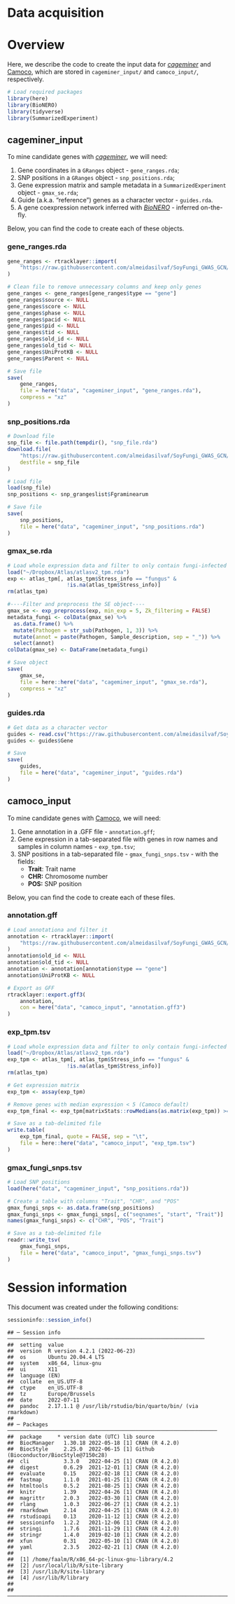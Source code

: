 Data acquisition
================

# Overview

Here, we describe the code to create the input data for
*[cageminer](https://bioconductor.org/packages/3.15/cageminer)* and
[Camoco](https://camoco.readthedocs.io/en/latest/index.html), which are
stored in `cageminer_input/` and `camoco_input/`, respectively.

``` r
# Load required packages
library(here)
library(BioNERO)
library(tidyverse)
library(SummarizedExperiment)
```

## cageminer_input

To mine candidate genes with
*[cageminer](https://bioconductor.org/packages/3.15/cageminer)*, we will
need:

1.  Gene coordinates in a `GRanges` object - `gene_ranges.rda`;
2.  SNP positions in a `GRanges` object - `snp_positions.rda`;
3.  Gene expression matrix and sample metadata in a
    `SummarizedExperiment` object - `gmax_se.rda`;
4.  Guide (a.k.a. “reference”) genes as a character vector -
    `guides.rda`.
5.  A gene coexpression network inferred with
    *[BioNERO](https://bioconductor.org/packages/3.15/BioNERO)* -
    inferred on-the-fly.

Below, you can find the code to create each of these objects.

### gene_ranges.rda

``` r
gene_ranges <- rtracklayer::import(
    "https://raw.githubusercontent.com/almeidasilvaf/SoyFungi_GWAS_GCN/main/data/PLAZA_selected.transcripts.gff.gz"
)

# Clean file to remove unnecessary columns and keep only genes
gene_ranges <- gene_ranges[gene_ranges$type == "gene"]
gene_ranges$source <- NULL
gene_ranges$score <- NULL
gene_ranges$phase <- NULL
gene_ranges$pacid <- NULL
gene_ranges$pid <- NULL
gene_ranges$tid <- NULL
gene_ranges$old_id <- NULL
gene_ranges$old_tid <- NULL
gene_ranges$UniProtKB <- NULL
gene_ranges$Parent <- NULL

# Save file
save(
    gene_ranges,
    file = here("data", "cageminer_input", "gene_ranges.rda"),
    compress = "xz"
)
```

### snp_positions.rda

``` r
# Download file
snp_file <- file.path(tempdir(), "snp_file.rda")
download.file(
    "https://raw.githubusercontent.com/almeidasilvaf/SoyFungi_GWAS_GCN/main/products/result_files/snp_granges.rda",
    destfile = snp_file
)

# Load file
load(snp_file)
snp_positions <- snp_grangeslist$Fgraminearum

# Save file
save(
    snp_positions,
    file = here("data", "cageminer_input", "snp_positions.rda")
)
```

### gmax_se.rda

``` r
# Load whole expression data and filter to only contain fungi-infected soybean
load("~/Dropbox/Atlas/atlasv2_tpm.rda")
exp <- atlas_tpm[, atlas_tpm$Stress_info == "fungus" &
                   !is.na(atlas_tpm$Stress_info)]
rm(atlas_tpm)

#----Filter and preprocess the SE object----
gmax_se <- exp_preprocess(exp, min_exp = 5, Zk_filtering = FALSE)
metadata_fungi <- colData(gmax_se) %>%
  as.data.frame() %>%
  mutate(Pathogen = str_sub(Pathogen, 1, 3)) %>%
  mutate(annot = paste(Pathogen, Sample_description, sep = "_")) %>%
  select(annot)
colData(gmax_se) <- DataFrame(metadata_fungi)

# Save object
save(
    gmax_se,
    file = here::here("data", "cageminer_input", "gmax_se.rda"),
    compress = "xz"
)
```

### guides.rda

``` r
# Get data as a character vector
guides <- read.csv("https://raw.githubusercontent.com/almeidasilvaf/SoyFungi_GWAS_GCN/main/products/tables/sup_table3.tsv", header = TRUE, sep = "\t")
guides <- guides$Gene

# Save
save(
    guides,
    file = here("data", "cageminer_input", "guides.rda")
)
```

## camoco_input

To mine candidate genes with
[Camoco](https://camoco.readthedocs.io/en/latest/index.html), we will
need:

1.  Gene annotation in a .GFF file - `annotation.gff`;
2.  Gene expression in a tab-separated file with genes in row names and
    samples in column names - `exp_tpm.tsv`;
3.  SNP positions in a tab-separated file - `gmax_fungi_snps.tsv` - with
    the fields:
    -   **Trait**: Trait name
    -   **CHR:** Chromosome number
    -   **POS:** SNP position

Below, you can find the code to create each of these files.

### annotation.gff

``` r
# Load annotationa and filter it
annotation <- rtracklayer::import(
    "https://raw.githubusercontent.com/almeidasilvaf/SoyFungi_GWAS_GCN/main/data/PLAZA_selected.transcripts.gff.gz"
)
annotation$old_id <- NULL
annotation$old_tid <- NULL
annotation <- annotation[annotation$type == "gene"]
annotation$UniProtKB <- NULL

# Export as GFF
rtracklayer::export.gff3(
    annotation, 
    con = here("data", "camoco_input", "annotation.gff3")
)
```

### exp_tpm.tsv

``` r
# Load whole expression data and filter to only contain fungi-infected soybean
load("~/Dropbox/Atlas/atlasv2_tpm.rda")
exp_tpm <- atlas_tpm[, atlas_tpm$Stress_info == "fungus" &
                   !is.na(atlas_tpm$Stress_info)]
rm(atlas_tpm)

# Get expression matrix
exp_tpm <- assay(exp_tpm)

# Remove genes with median expression < 5 (Camoco default)
exp_tpm_final <- exp_tpm[matrixStats::rowMedians(as.matrix(exp_tpm)) >= 5, ]

# Save as a tab-delimited file
write.table(
    exp_tpm_final, quote = FALSE, sep = "\t",
    file = here::here("data", "camoco_input", "exp_tpm.tsv")
)
```

### gmax_fungi_snps.tsv

``` r
# Load SNP positions 
load(here("data", "cageminer_input", "snp_positions.rda"))

# Create a table with columns "Trait", "CHR", and "POS"
gmax_fungi_snps <- as.data.frame(snp_positions)
gmax_fungi_snps <- gmax_fungi_snps[, c("seqnames", "start", "Trait")]
names(gmax_fungi_snps) <- c("CHR", "POS", "Trait")

# Save as a tab-delimited file
readr::write_tsv(
    gmax_fungi_snps,
    file = here("data", "camoco_input", "gmax_fungi_snps.tsv")
)
```

# Session information

This document was created under the following conditions:

``` r
sessioninfo::session_info()
```

    ## ─ Session info ───────────────────────────────────────────────────────────────
    ##  setting  value
    ##  version  R version 4.2.1 (2022-06-23)
    ##  os       Ubuntu 20.04.4 LTS
    ##  system   x86_64, linux-gnu
    ##  ui       X11
    ##  language (EN)
    ##  collate  en_US.UTF-8
    ##  ctype    en_US.UTF-8
    ##  tz       Europe/Brussels
    ##  date     2022-07-11
    ##  pandoc   2.17.1.1 @ /usr/lib/rstudio/bin/quarto/bin/ (via rmarkdown)
    ## 
    ## ─ Packages ───────────────────────────────────────────────────────────────────
    ##  package     * version date (UTC) lib source
    ##  BiocManager   1.30.18 2022-05-18 [1] CRAN (R 4.2.0)
    ##  BiocStyle     2.25.0  2022-06-15 [1] Github (Bioconductor/BiocStyle@7150c28)
    ##  cli           3.3.0   2022-04-25 [1] CRAN (R 4.2.0)
    ##  digest        0.6.29  2021-12-01 [1] CRAN (R 4.2.0)
    ##  evaluate      0.15    2022-02-18 [1] CRAN (R 4.2.0)
    ##  fastmap       1.1.0   2021-01-25 [1] CRAN (R 4.2.0)
    ##  htmltools     0.5.2   2021-08-25 [1] CRAN (R 4.2.0)
    ##  knitr         1.39    2022-04-26 [1] CRAN (R 4.2.0)
    ##  magrittr      2.0.3   2022-03-30 [1] CRAN (R 4.2.0)
    ##  rlang         1.0.3   2022-06-27 [1] CRAN (R 4.2.1)
    ##  rmarkdown     2.14    2022-04-25 [1] CRAN (R 4.2.0)
    ##  rstudioapi    0.13    2020-11-12 [1] CRAN (R 4.2.0)
    ##  sessioninfo   1.2.2   2021-12-06 [1] CRAN (R 4.2.0)
    ##  stringi       1.7.6   2021-11-29 [1] CRAN (R 4.2.0)
    ##  stringr       1.4.0   2019-02-10 [1] CRAN (R 4.2.0)
    ##  xfun          0.31    2022-05-10 [1] CRAN (R 4.2.0)
    ##  yaml          2.3.5   2022-02-21 [1] CRAN (R 4.2.0)
    ## 
    ##  [1] /home/faalm/R/x86_64-pc-linux-gnu-library/4.2
    ##  [2] /usr/local/lib/R/site-library
    ##  [3] /usr/lib/R/site-library
    ##  [4] /usr/lib/R/library
    ## 
    ## ──────────────────────────────────────────────────────────────────────────────
